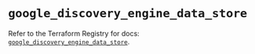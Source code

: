 # `google_discovery_engine_data_store`

Refer to the Terraform Registry for docs: [`google_discovery_engine_data_store`](https://registry.terraform.io/providers/hashicorp/google/6.30.0/docs/resources/discovery_engine_data_store).
